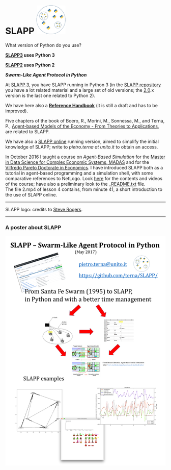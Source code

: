 SLAPP <img src="./slapp-logo.png" height="90" />
=====

What version of Python do you use?

**[SLAPP3](https://github.com/terna/SLAPP3) uses Python 3**

**[SLAPP2](https://github.com/terna/SLAPP2) uses Python 2**


***Swarm-Like Agent Protocol in Python***

At [SLAPP 3](https://github.com/terna/SLAPP3), you have SLAPP running in Python 3 (in the [SLAPP repository](http://terna.to.it/slapp_dep/) you have a lot related material and a large set of old versions; the [2.0](https://github.com/terna/SLAPP2).x version is the last one related to Python 2).

We have here also a [**Reference Handbook**](https://github.com/terna/SLAPP/blob/v.3.0/SLAPP_Reference_Handbook.pdf) (it is still a draft and has to be improved).

Five chapters of the book of Boero, R., Morini, M., Sonnessa, M., and Terna, P.,  [Agent-based Models of the Economy - From Theories to Applications](http://www.palgrave.com/page/detail/agentbased-models-of-the-economy-/?K=9781137339805), are related to SLAPP.

We have also a [SLAPP online](https://slapp.hopto.org:6789) running version, aimed to simplify
the initial knowledge of SLAPP; write to *pietro.terna at unito.it* to obtain an access.

In October 2016 I taught a course on *Agent-Based Simulation* for the [Master in Data Science for Complex Economic Systems, MADAS](http://www.madas.carloalberto.org/) and for the [Vilfredo Pareto Doctorate in Economics](http://www.sde.unito.it/). I have introduced SLAPP both as a tutorial in agent-based programming and a simulation shell, with some comparative references to NetLogo. Look [here](http://terna.to.it/sim/2016/) for the contents and videos of the course; have also a preliminary look to the [_README.txt](http://terna.to.it/sim/2016/_README.txt) file.  
The file 2.mp4 of lesson 4 contains, from minute 41, a short introduction to the use of SLAPP online.

---
SLAPP logo: credits to [Steve Rogers](https://www.linkedin.com/in/shrogers).

---
### A poster about SLAPP

<img src="./SLAPP_poster.png" />
